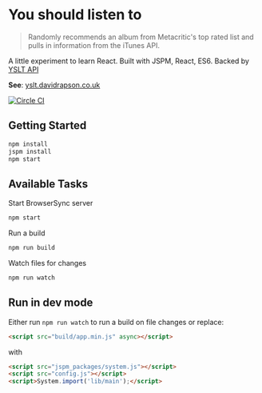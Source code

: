 # You should listen to

> Randomly recommends an album from Metacritic's top rated list and pulls in information from the iTunes API.

A little experiment to learn React. Built with JSPM, React, ES6. Backed by [YSLT API](https://github.com/davidrapson/yslt-api)

**See**: [yslt.davidrapson.co.uk](http://yslt.davidrapson.co.uk/)

[![Circle CI](https://circleci.com/gh/davidrapson/yslt.svg)](https://circleci.com/gh/davidrapson/yslt)

## Getting Started

``` sh
npm install
jspm install
npm start
```

## Available Tasks

Start BrowserSync server
``` sh
npm start
```

Run a build

``` sh
npm run build
```

Watch files for changes

``` sh
npm run watch
```

## Run in dev mode

Either run `npm run watch` to run a build on file changes or replace:

``` html
<script src="build/app.min.js" async></script>
```

with

``` html
<script src="jspm_packages/system.js"></script>
<script src="config.js"></script>
<script>System.import('lib/main');</script>
```
